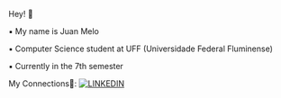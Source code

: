 
Hey! 🎈

▪︎ My name is Juan Melo


▪︎ Computer Science student at UFF (Universidade Federal Fluminense)


▪︎ Currently in the 7th semester

My Connections💈:
[![LINKEDIN](https://img.shields.io/badge/LinkedIn-0077B5?style=for-the-badge&logo=linkedin&logoColor=white)](https://www.linkedin.com/in/juan-melo-705626199)

